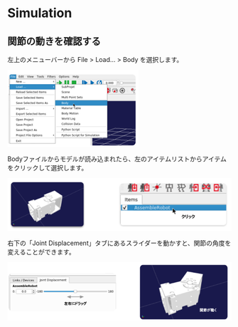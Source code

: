 # Simulation

## 関節の動きを確認する
左上のメニューバーから File > Load… > Body を選択します。

![Load bodyfile](image/load_bodyfile.png)

Bodyファイルからモデルが読み込まれたら、左のアイテムリストからアイテムをクリックして選択します。

![check joint1](image/check_joint1.png)

右下の「Joint Displacement」タブにあるスライダーを動かすと、関節の角度を変えることができます。

![check joint2](image/check_joint2.png)

